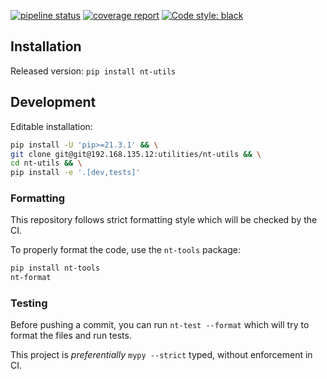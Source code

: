 [![pipeline status](http://192.168.135.12/utilities/nt-utils/badges/master/pipeline.svg)](http://192.168.135.12/utilities/nt-utils/commits/master)
[![coverage report](http://192.168.135.12/utilities/nt-utils/badges/master/coverage.svg)](http://192.168.135.12/utilities/nt-utils/commits/master)
[![Code style: black](https://img.shields.io/badge/code%20style-black-000000.svg)](https://github.com/psf/black)


## Installation

Released version: `pip install nt-utils`


## Development

Editable installation:

```bash
pip install -U 'pip>=21.3.1' && \
git clone git@git@192.168.135.12:utilities/nt-utils && \
cd nt-utils && \
pip install -e '.[dev,tests]'
```


### Formatting

This repository follows strict formatting style which will be checked by the CI.

To properly format the code, use the `nt-tools` package:
```bash
pip install nt-tools
nt-format
```

### Testing

Before pushing a commit, you can run `nt-test --format` which will try to
format the files and run tests.

This project is *preferentially* `mypy --strict` typed, without enforcement in CI.
